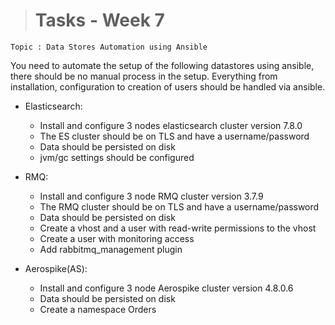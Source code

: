 ># Tasks - Week 7

```
Topic : Data Stores Automation using Ansible 
```

You need to automate the setup of the following datastores using ansible, there should be no manual process in the setup. Everything from installation, configuration to creation of users should be handled via ansible.

* Elasticsearch:

    * Install and configure 3 nodes elasticsearch cluster version 7.8.0
    * The ES cluster should be on TLS and have a username/password
    * Data should be persisted on disk
    * jvm/gc settings should be configured


* RMQ:

    * Install and configure 3 node RMQ cluster version 3.7.9
    * The RMQ cluster should be on TLS and have a username/password
    * Data should be persisted on disk
    * Create a vhost and a user with read-write permissions to the vhost
    * Create a user with monitoring access
    * Add rabbitmq_management plugin


* Aerospike(AS):

    * Install and configure 3 node Aerospike cluster version 4.8.0.6
    * Data should be persisted on disk
    * Create a namespace Orders
